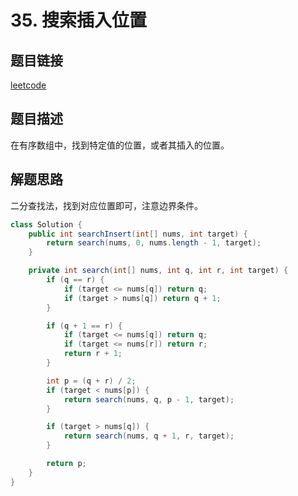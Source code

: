 # 35. 搜索插入位置

## 题目链接

[leetcode](https://leetcode-cn.com/problems/search-insert-position/)

## 题目描述

在有序数组中，找到特定值的位置，或者其插入的位置。

## 解题思路

二分查找法，找到对应位置即可，注意边界条件。

```java
class Solution {
    public int searchInsert(int[] nums, int target) {
        return search(nums, 0, nums.length - 1, target);
    }

    private int search(int[] nums, int q, int r, int target) {
        if (q == r) {
            if (target <= nums[q]) return q;
            if (target > nums[q]) return q + 1;
        }

        if (q + 1 == r) {
            if (target <= nums[q]) return q;
            if (target <= nums[r]) return r;
            return r + 1;
        }

        int p = (q + r) / 2;
        if (target < nums[p]) {
            return search(nums, q, p - 1, target);
        }

        if (target > nums[q]) {
            return search(nums, q + 1, r, target);
        }

        return p;
    }
}
```

